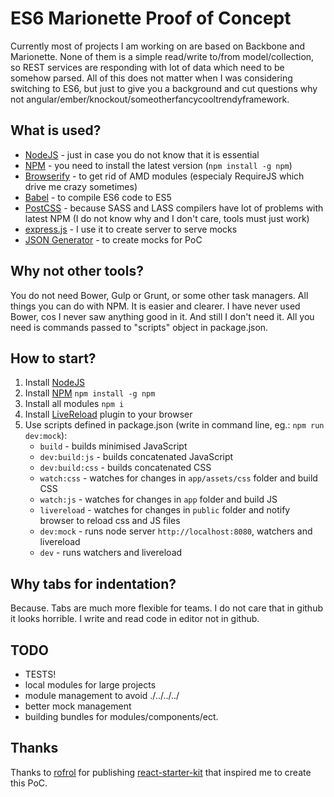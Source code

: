 # ES6 Marionette Proof of Concept

Currently most of projects I am working on are based on Backbone and Marionette. None of them is a simple read/write to/from model/collection, so REST services are responding with lot of data which need to be somehow parsed.
All of this does not matter when I was considering switching to ES6, but just to give you a background and cut questions why not angular/ember/knockout/someotherfancycooltrendyframework.

## What is used?

* [NodeJS](https://nodejs.org) - just in case you do not know that it is essential
* [NPM](https://www.npmjs.com/) - you need to install the latest version (`npm install -g npm`)
* [Browserify](http://browserify.org/) - to get rid of AMD modules (especialy RequireJS which drive me crazy sometimes)
* [Babel](https://babeljs.io/) - to compile ES6 code to ES5
* [PostCSS](https://github.com/postcss/postcss) - because SASS and LASS compilers have lot of problems with latest NPM (I do not know why and I don't care, tools must just work)
* [express.js](http://expressjs.com/) - I use it to create server to serve mocks
* [JSON Generator](http://www.json-generator.com/) - to create mocks for PoC

## Why not other tools?

You do not need Bower, Gulp or Grunt, or some other task managers. All things you can do with NPM. It is easier and clearer. I have never used Bower, cos I never saw anything good in it. And still I don't need it. All you need is commands passed to "scripts" object in package.json.

## How to start?

1. Install [NodeJS](https://nodejs.org)
2. Install [NPM](https://www.npmjs.com/) `npm install -g npm`
3. Install all modules `npm i`
4. Install [LiveReload](http://livereload.com/) plugin to your browser
5. Use scripts defined in package.json (write in command line, eg.: `npm run dev:mock`):
	* `build` - builds minimised JavaScript
	* `dev:build:js` - builds concatenated JavaScript
	* `dev:build:css` - builds concatenated CSS
	* `watch:css` - watches for changes in `app/assets/css` folder and build CSS
	* `watch:js` - watches for changes in `app` folder and build JS
	* `livereload` - watches for changes in `public` folder and notify browser to reload css and JS files
	* `dev:mock` - runs node server `http://localhost:8080`, watchers and livereload
	* `dev` - runs watchers and livereload

## Why tabs for indentation?

Because. Tabs are much more flexible for teams. I do not care that in github it looks horrible. I write and read code in editor not in github.

## TODO
* TESTS!
* local modules for large projects
* module management to avoid ./../../../
* better mock management
* building bundles for modules/components/ect.

## Thanks
Thanks to [rofrol](https://github.com/rofrol) for publishing [react-starter-kit](https://github.com/rofrol/react-starter-kit) that inspired me to create this PoC.
